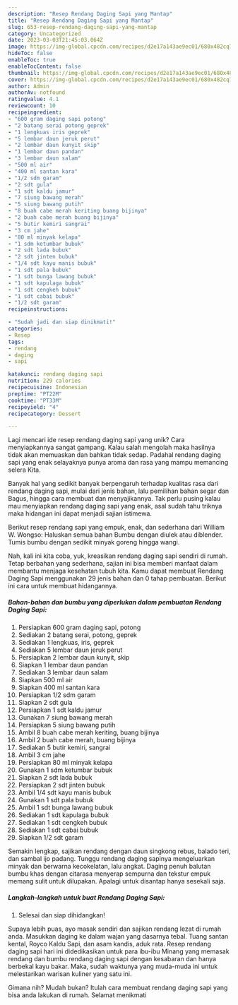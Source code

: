 ```yaml
---
description: "Resep Rendang Daging Sapi yang Mantap"
title: "Resep Rendang Daging Sapi yang Mantap"
slug: 653-resep-rendang-daging-sapi-yang-mantap
category: Uncategorized
date: 2023-03-03T21:45:03.064Z
image: https://img-global.cpcdn.com/recipes/d2e17a143ae9ec01/680x482cq70/rendang-daging-sapi-foto-resep-utama.jpg
hideToc: false
enableToc: true
enableTocContent: false
thumbnail: https://img-global.cpcdn.com/recipes/d2e17a143ae9ec01/680x482cq70/rendang-daging-sapi-foto-resep-utama.jpg
cover: https://img-global.cpcdn.com/recipes/d2e17a143ae9ec01/680x482cq70/rendang-daging-sapi-foto-resep-utama.jpg
author: Admin
authorAv: notfound
ratingvalue: 4.1
reviewcount: 10
recipeingredient:
- "600 gram daging sapi potong"
- "2 batang serai potong geprek"
- "1 lengkuas iris geprek"
- "5 lembar daun jeruk perut"
- "2 lembar daun kunyit skip"
- "1 lembar daun pandan"
- "3 lembar daun salam"
- "500 ml air"
- "400 ml santan kara"
- "1/2 sdm garam"
- "2 sdt gula"
- "1 sdt kaldu jamur"
- "7 siung bawang merah"
- "5 siung bawang putih"
- "8 buah cabe merah keriting buang bijinya"
- "2 buah cabe merah buang bijinya"
- "5 butir kemiri sangrai"
- "3 cm jahe"
- "80 ml minyak kelapa"
- "1 sdm ketumbar bubuk"
- "2 sdt lada bubuk"
- "2 sdt jinten bubuk"
- "1/4 sdt kayu manis bubuk"
- "1 sdt pala bubuk"
- "1 sdt bunga lawang bubuk"
- "1 sdt kapulaga bubuk"
- "1 sdt cengkeh bubuk"
- "1 sdt cabai bubuk"
- "1/2 sdt garam"
recipeinstructions:

- "Sudah jadi dan siap dinikmati!"
categories:
- Resep
tags:
- rendang
- daging
- sapi

katakunci: rendang daging sapi 
nutrition: 229 calories
recipecuisine: Indonesian
preptime: "PT22M"
cooktime: "PT33M"
recipeyield: "4"
recipecategory: Dessert

---
```





Lagi mencari ide resep rendang daging sapi yang unik? Cara menyiapkannya sangat gampang. Kalau salah mengolah maka hasilnya tidak akan memuaskan dan bahkan tidak sedap. Padahal rendang daging sapi yang enak selayaknya punya aroma dan rasa yang mampu memancing selera Kita.





Banyak hal yang sedikit banyak berpengaruh terhadap kualitas rasa dari rendang daging sapi, mulai dari jenis bahan, lalu pemilihan bahan segar dan Bagus, hingga cara membuat dan menyajikannya. Tak perlu pusing kalau mau menyiapkan rendang daging sapi yang enak,      asal sudah tahu triknya maka hidangan ini dapat menjadi sajian istimewa.














Berikut resep rendang sapi yang empuk, enak, dan sederhana dari William W. Wongso: Haluskan semua bahan Bumbu dengan diulek atau diblender. Tumis bumbu dengan sedikit minyak goreng hingga wangi.






Nah, kali ini kita coba, yuk, kreasikan rendang daging sapi sendiri di rumah. Tetap berbahan yang sederhana, sajian ini bisa memberi manfaat dalam membantu menjaga kesehatan tubuh kita. Kamu dapat membuat Rendang Daging Sapi menggunakan 29 jenis bahan dan 0 tahap pembuatan. Berikut ini cara untuk membuat hidangannya.

<!--inarticleads1-->

##### Bahan-bahan dan bumbu yang diperlukan dalam pembuatan Rendang Daging Sapi:

1. Persiapkan 600 gram daging sapi, potong
1. Sediakan 2 batang serai, potong, geprek
1. Sediakan 1 lengkuas, iris, geprek
1. Sediakan 5 lembar daun jeruk perut
1. Persiapkan 2 lembar daun kunyit, skip
1. Siapkan 1 lembar daun pandan
1. Sediakan 3 lembar daun salam
1. Siapkan 500 ml air
1. Siapkan 400 ml santan kara
1. Persiapkan 1/2 sdm garam
1. Siapkan 2 sdt gula
1. Persiapkan 1 sdt kaldu jamur
1. Gunakan 7 siung bawang merah
1. Persiapkan 5 siung bawang putih
1. Ambil 8 buah cabe merah keriting, buang bijinya
1. Ambil 2 buah cabe merah, buang bijinya
1. Sediakan 5 butir kemiri, sangrai
1. Ambil 3 cm jahe
1. Persiapkan 80 ml minyak kelapa
1. Gunakan 1 sdm ketumbar bubuk
1. Siapkan 2 sdt lada bubuk
1. Persiapkan 2 sdt jinten bubuk
1. Ambil 1/4 sdt kayu manis bubuk
1. Gunakan 1 sdt pala bubuk
1. Ambil 1 sdt bunga lawang bubuk
1. Sediakan 1 sdt kapulaga bubuk
1. Sediakan 1 sdt cengkeh bubuk
1. Sediakan 1 sdt cabai bubuk
1. Siapkan 1/2 sdt garam


Semakin lengkap, sajikan rendang dengan daun singkong rebus, balado teri, dan sambal ijo padang. Tunggu rendang daging sapinya mengeluarkan minyak dan berwarna kecokelatan, lalu angkat. Daging penuh balutan bumbu khas dengan citarasa menyerap sempurna dan tekstur empuk memang sulit untuk dilupakan. Apalagi untuk disantap hanya sesekali saja. 

<!--inarticleads2-->

##### Langkah-langkah untuk buat Rendang Daging Sapi:


1. Selesai dan siap dihidangkan!

Supaya lebih puas, ayo masak sendiri dan sajikan rendang lezat di rumah anda. Masukkan daging ke dalam wajan yang dasarnya tebal. Tuang santan kental, Royco Kaldu Sapi, dan asam kandis, aduk rata. Resep rendang daging sapi hari ini didedikasikan untuk para ibu-ibu Minang yang memasak rendang dan bumbu rendang daging sapi dengan kesabaran dan hanya berbekal kayu bakar. Maka, sudah waktunya yang muda-muda ini untuk melestarikan warisan kuliner yang satu ini. 

Gimana nih? Mudah bukan? Itulah cara membuat rendang daging sapi yang bisa anda lakukan di rumah. Selamat menikmati

